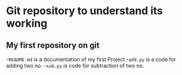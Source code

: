 # Git repository to understand its working
## My first repository on git
-`README.md` is a documentation of my first Project
-`add.py` is a code for adding two no.
-`sub.py` is code for subtraction of two no.
